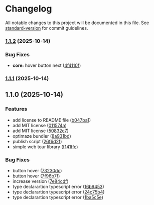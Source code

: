 # Changelog

All notable changes to this project will be documented in this file. See [standard-version](https://github.com/conventional-changelog/standard-version) for commit guidelines.

### [1.1.2](https://github.com/firlyafriansyah/tourin-web/compare/v1.1.1...v1.1.2) (2025-10-14)


### Bug Fixes

* **core:** hover button next ([4f4110f](https://github.com/firlyafriansyah/tourin-web/commit/4f4110f5796be95ecb34857cdb016379cf7959bc))

### [1.1.1](https://github.com/firlyafriansyah/tourin-web/compare/v1.1.0...v1.1.1) (2025-10-14)

## 1.1.0 (2025-10-14)


### Features

* add license to README file ([b047ba1](https://github.com/firlyafriansyah/tourin-web/commit/b047ba18cd26c7471e03bc0ae28f890396799f4e))
* add MIT license ([011574a](https://github.com/firlyafriansyah/tourin-web/commit/011574aceffd03c690b2556213d4ad70823dc4f8))
* add MIT license ([50832c7](https://github.com/firlyafriansyah/tourin-web/commit/50832c70a23e0d4b4e6240876db39e0a8afa393b))
* optimaze bundler ([8a931bd](https://github.com/firlyafriansyah/tourin-web/commit/8a931bdc99ffefad27ce18a0540e9d2c024c6ee7))
* publish script ([26f6d2f](https://github.com/firlyafriansyah/tourin-web/commit/26f6d2f0779a82c1423635d440974586d02e27af))
* simple web tour library ([f141ffe](https://github.com/firlyafriansyah/tourin-web/commit/f141ffea5326e3f0fa489ed281d96a9889000fa9))


### Bug Fixes

* button hover ([73230dc](https://github.com/firlyafriansyah/tourin-web/commit/73230dcacfce51b086187493ae924bc0186fa498))
* button hover ([7f96b7f](https://github.com/firlyafriansyah/tourin-web/commit/7f96b7f78779191a0e4b0c55ac4b11b4dc3987fe))
* increase version ([7e84cdf](https://github.com/firlyafriansyah/tourin-web/commit/7e84cdfba36cea4f268bcb616713c5a7dd286e6a))
* type declarartion typescript error ([16b9453](https://github.com/firlyafriansyah/tourin-web/commit/16b9453160a9f0aeaa3c9e183402e3c670ec46bf))
* type declarartion typescript error ([24c75b4](https://github.com/firlyafriansyah/tourin-web/commit/24c75b440881b44d71e203fcee02e4d7873bf809))
* type declarartion typescript error ([1ba5c5e](https://github.com/firlyafriansyah/tourin-web/commit/1ba5c5e4a2cfe8e532455b7f39edcaa5f9f76000))
